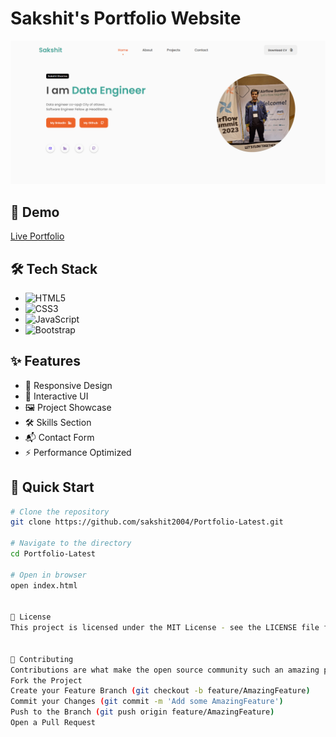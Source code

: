 # Sakshit's Portfolio Website

![Portfolio Preview](https://raw.githubusercontent.com/sakshit2004/Portfolio-Latest/refs/heads/main/SakshitPortfolio.png)

## 🚀 Demo

[Live Portfolio](https://sakshit2004.github.io/Portfolio-Latest/)

## 🛠️ Tech Stack

- ![HTML5](https://img.shields.io/badge/-HTML5-E34F26?style=flat-square&logo=html5&logoColor=white)
- ![CSS3](https://img.shields.io/badge/-CSS3-1572B6?style=flat-square&logo=css3)
- ![JavaScript](https://img.shields.io/badge/-JavaScript-black?style=flat-square&logo=javascript)
- ![Bootstrap](https://img.shields.io/badge/-Bootstrap-563D7C?style=flat-square&logo=bootstrap)

## ✨ Features

- 📱 Responsive Design
- 🎨 Interactive UI
- 🖼️ Project Showcase
- 🛠️ Skills Section
- 📬 Contact Form
- ⚡ Performance Optimized

## 🚀 Quick Start

```bash
# Clone the repository
git clone https://github.com/sakshit2004/Portfolio-Latest.git

# Navigate to the directory
cd Portfolio-Latest

# Open in browser
open index.html


📄 License
This project is licensed under the MIT License - see the LICENSE file for details.


🤝 Contributing
Contributions are what make the open source community such an amazing place to learn, inspire, and create. Any contributions you make are greatly appreciated.
Fork the Project
Create your Feature Branch (git checkout -b feature/AmazingFeature)
Commit your Changes (git commit -m 'Add some AmazingFeature')
Push to the Branch (git push origin feature/AmazingFeature)
Open a Pull Request
